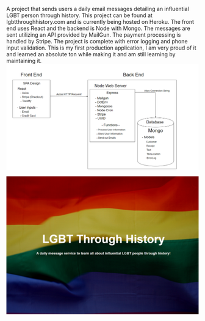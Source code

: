 A project that sends users a daily email messages detailing an influential LGBT person through history. This project can be found at lgbtthroughhistory.com and is currently being hosted on Heroku. The front end uses React and the backend is Node with Mongo. The messages are sent utilizing an API provided by MailGun. The payment processing is handled by Stripe. The project is complete with error logging and phone input validation. This is my first production application, I am very proud of it and learned an absolute ton while making it and am still learning by maintaining it.
![Design Diagram for the Project](https://github.com/Amalazing/Message-Service/blob/master/Messaging-Service-Diagram.PNG)

![Home screen of the project](https://github.com/Amalazing/Portfolio/blob/master/img/MessageService1.png)
